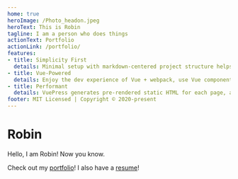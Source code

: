 ```yaml
---
home: true
heroImage: /Photo_headon.jpeg
heroText: This is Robin
tagline: I am a person who does things
actionText: Portfolio
actionLink: /portfolio/
features:
- title: Simplicity First
  details: Minimal setup with markdown-centered project structure helps you focus on writing.
- title: Vue-Powered
  details: Enjoy the dev experience of Vue + webpack, use Vue components in markdown, and develop custom themes with Vue.
- title: Performant
  details: VuePress generates pre-rendered static HTML for each page, and runs as an SPA once a page is loaded.
footer: MIT Licensed | Copyright © 2020-present
---
```



# Robin
Hello, I am Robin! Now you know.

Check out my [portfolio](portfolio/index.md)!
I also have a [resume](/RGH_Resume.pdf)!



